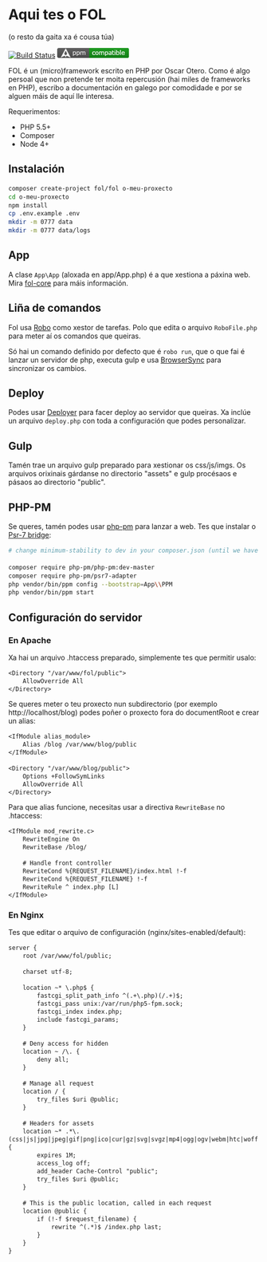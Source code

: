 # Aqui tes o FOL

(o resto da gaita xa é cousa túa)

[![Build Status](https://travis-ci.org/fol-project/fol.svg?branch=master)](https://travis-ci.org/fol-project/fol)
[![PPM Compatible](https://raw.githubusercontent.com/php-pm/ppm-badge/master/ppm-badge.png)](https://github.com/php-pm/php-pm)

FOL é un (micro)framework escrito en PHP por Oscar Otero. Como é algo persoal que non pretende ter moita repercusión (hai miles de frameworks en PHP), escribo a documentación en galego por comodidade e por se alguen máis de aquí lle interesa.

Requerimentos:

* PHP 5.5+
* Composer
* Node 4+


## Instalación

```bash
composer create-project fol/fol o-meu-proxecto
cd o-meu-proxecto
npm install
cp .env.example .env
mkdir -m 0777 data
mkdir -m 0777 data/logs
```

## App

A clase `App\App` (aloxada en app/App.php) é a que xestiona a páxina web. Mira [fol-core](https://github.com/fol-project/core) para máis información.

## Liña de comandos

Fol usa [Robo](http://robo.li/) como xestor de tarefas. Polo que edita o arquivo `RoboFile.php` para meter aí os comandos que queiras.

Só hai un comando definido por defecto que é `robo run`, que o que fai é lanzar un servidor de php, executa gulp e usa [BrowserSync](http://browsersync.io/) para sincronizar os cambios.

## Deploy

Podes usar [Deployer](http://deployer.org/) para facer deploy ao servidor que queiras. Xa inclúe un arquivo `deploy.php` con toda a configuración que podes personalizar.

## Gulp

Tamén trae un arquivo gulp preparado para xestionar os css/js/imgs. Os arquivos orixinais gárdanse no directorio "assets" e gulp procésaos e pásaos ao directorio "public".

## PHP-PM

Se queres, tamén podes usar [php-pm](https://github.com/php-pm/php-pm) para lanzar a web. Tes que instalar o [Psr-7 bridge](https://github.com/php-pm/php-pm-psr7):

```bash
# change minimum-stability to dev in your composer.json (until we have a version tagged): "minimum-stability": "dev"

composer require php-pm/php-pm:dev-master
composer require php-pm/psr7-adapter
php vendor/bin/ppm config --bootstrap=App\\PPM
php vendor/bin/ppm start
```

## Configuración do servidor

### En Apache

Xa hai un arquivo .htaccess preparado, simplemente tes que permitir usalo:

```
<Directory "/var/www/fol/public">
	AllowOverride All
</Directory>
```

Se queres meter o teu proxecto nun subdirectorio (por exemplo http://localhost/blog) podes poñer o proxecto fora do documentRoot e crear un alias:

```
<IfModule alias_module>
	Alias /blog /var/www/blog/public
</IfModule>

<Directory "/var/www/blog/public">
	Options +FollowSymLinks
	AllowOverride All
</Directory>
```
Para que alias funcione, necesitas usar a directiva `RewriteBase` no .htaccess:

```
<IfModule mod_rewrite.c>
    RewriteEngine On
    RewriteBase /blog/

    # Handle front controller
    RewriteCond %{REQUEST_FILENAME}/index.html !-f
    RewriteCond %{REQUEST_FILENAME} !-f
    RewriteRule ^ index.php [L]
</IfModule>
```

### En Nginx

Tes que editar o arquivo de configuración (nginx/sites-enabled/default):

```
server {
	root /var/www/fol/public;

	charset utf-8;

	location ~* \.php$ {
		fastcgi_split_path_info ^(.+\.php)(/.+)$;
		fastcgi_pass unix:/var/run/php5-fpm.sock;
		fastcgi_index index.php;
		include fastcgi_params;
	}

	# Deny access for hidden
	location ~ /\. {
		deny all;
	}

	# Manage all request
	location / {
		try_files $uri @public;
	}

	# Headers for assets
	location ~* .*\.(css|js|jpg|jpeg|gif|png|ico|cur|gz|svg|svgz|mp4|ogg|ogv|webm|htc|woff|eot|ttf)$ {
		expires 1M;
		access_log off;
		add_header Cache-Control "public";
		try_files $uri @public;
	}

	# This is the public location, called in each request
	location @public {
		if (!-f $request_filename) {
			rewrite ^(.*)$ /index.php last;
		}
	}
}
```
